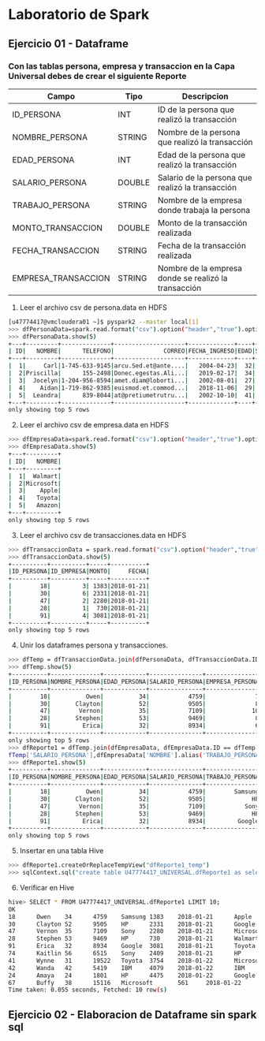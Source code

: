 # Laboratorio de Spark
## Ejercicio 01 - Dataframe
### Con las tablas persona, empresa y transaccion en la Capa Universal debes de crear el siguiente Reporte
Campo | Tipo | Descripcion
------------ | ------------- | -------------
ID_PERSONA | INT | ID de la persona que realizó la transacción
NOMBRE_PERSONA | STRING | Nombre de la persona que realizó la transacción
EDAD_PERSONA | INT | Edad de la persona que realizó la transacción
SALARIO_PERSONA | DOUBLE | Salario de la persona que realizó la transacción
TRABAJO_PERSONA | STRING | Nombre de la empresa donde trabaja la persona
MONTO_TRANSACCION | DOUBLE | Monto de la transacción realizada
FECHA_TRANSACCION | STRING | Fecha de la transacción realizada
EMPRESA_TRANSACCION | STRING | Nombre de la empresa donde se realizó la transacción
1. Leer el archivo csv de persona.data en HDFS
```bash
[u47774417@vmcloudera01 ~]$ pyspark2 --master local[1]
>>> dfPersonaData=spark.read.format("csv").option("header","true").option("delimiter","|").load("hdfs:///user/u47774417/ejercicio2/database/u47774417_landing_tmp/persona/persona.data")
>>> dfPersonaData.show(5)
+---+---------+--------------+--------------------+-------------+----+-------+----------+
| ID|   NOMBRE|      TELEFONO|              CORREO|FECHA_INGRESO|EDAD|SALARIO|ID_EMPRESA|
+---+---------+--------------+--------------------+-------------+----+-------+----------+
|  1|     Carl|1-745-633-9145|arcu.Sed.et@ante....|   2004-04-23|  32|  20095|         5|
|  2|Priscilla|      155-2498|Donec.egestas.Ali...|   2019-02-17|  34|   9298|         2|
|  3|  Jocelyn|1-204-956-8594|amet.diam@loborti...|   2002-08-01|  27|  10853|         3|
|  4|    Aidan|1-719-862-9385|euismod.et.commod...|   2018-11-06|  29|   3387|        10|
|  5|  Leandra|      839-8044|at@pretiumetrutru...|   2002-10-10|  41|  22102|         1|
+---+---------+--------------+--------------------+-------------+----+-------+----------+
only showing top 5 rows
```
2. Leer el archivo csv de empresa.data en HDFS
```bash
>>> dfEmpresaData=spark.read.format("csv").option("header","true").option("delimiter","|").load("hdfs:///user/u47774417/ejercicio2/database/u47774417_landing_tmp/empresa/empresa.data")
>>> dfEmpresaData.show(5)
+---+---------+
| ID|   NOMBRE|
+---+---------+
|  1|  Walmart|
|  2|Microsoft|
|  3|    Apple|
|  4|   Toyota|
|  5|   Amazon|
+---+---------+
only showing top 5 rows
```
3. Leer el archivo csv de transacciones.data en HDFS
```bash
>>> dfTransaccionData = spark.read.format("csv").option("header","true").option("delimiter","|").load("hdfs:///user/u47774417/ejercicio2/database/u47774417_landing_tmp/transaccion/transacciones.data")
>>> dfTransaccionData.show(5)
+----------+----------+-----+----------+
|ID_PERSONA|ID_EMPRESA|MONTO|     FECHA|
+----------+----------+-----+----------+
|        18|         3| 1383|2018-01-21|
|        30|         6| 2331|2018-01-21|
|        47|         2| 2280|2018-01-21|
|        28|         1|  730|2018-01-21|
|        91|         4| 3081|2018-01-21|
+----------+----------+-----+----------+
only showing top 5 rows
```
4. Unir los dataframes persona y transacciones.
```bash
>>> dfTemp = dfTransaccionData.join(dfPersonaData, dfTransaccionData.ID_PERSONA == dfPersonaData.ID).join(dfEmpresaData, dfEmpresaData.ID == dfTransaccionData.ID_EMPRESA).select(dfTransaccionData['ID_PERSONA'], dfPersonaData['NOMBRE'].alias('NOMBRE_PERSONA'), dfPersonaData['EDAD'].alias('EDAD_PERSONA'), dfPersonaData['SALARIO'].alias('SALARIO_PERSONA'), dfPersonaData['ID_EMPRESA'].alias('EMPRESA_PERSONA'), dfTransaccionData['MONTO'].alias('MONTO_TRANSACCION'), dfTransaccionData['FECHA'].alias('FECHA_TRANSACCION'),dfEmpresaData['NOMBRE'].alias('EMPRESA_TRANSACCION'))
>>> dfTemp.show(5)
+----------+--------------+------------+---------------+---------------+-----------------+-----------------+-------------------+
|ID_PERSONA|NOMBRE_PERSONA|EDAD_PERSONA|SALARIO_PERSONA|EMPRESA_PERSONA|MONTO_TRANSACCION|FECHA_TRANSACCION|EMPRESA_TRANSACCION|
+----------+--------------+------------+---------------+---------------+-----------------+-----------------+-------------------+
|        18|          Owen|          34|           4759|              7|             1383|       2018-01-21|              Apple|
|        30|       Clayton|          52|           9505|              8|             2331|       2018-01-21|             Google|
|        47|        Vernon|          35|           7109|             10|             2280|       2018-01-21|          Microsoft|
|        28|       Stephen|          53|           9469|              8|              730|       2018-01-21|            Walmart|
|        91|         Erica|          32|           8934|              6|             3081|       2018-01-21|             Toyota|
+----------+--------------+------------+---------------+---------------+-----------------+-----------------+-------------------+
only showing top 5 rows
>>> dfReporte1 = dfTemp.join(dfEmpresaData, dfEmpresaData.ID == dfTemp.EMPRESA_PERSONA).select(dfTemp['ID_PERSONA'],dfTemp['NOMBRE_PERSONA'],dfTemp['EDAD_PERSONA'],d
fTemp['SALARIO_PERSONA'],dfEmpresaData['NOMBRE'].alias('TRABAJO_PERSONA'),dfTemp['MONTO_TRANSACCION'],dfTemp['FECHA_TRANSACCION'],dfTemp['EMPRESA_TRANSACCION'])
>>> dfReporte1.show(5)
+----------+--------------+------------+---------------+---------------+-----------------+-----------------+-------------------+
|ID_PERSONA|NOMBRE_PERSONA|EDAD_PERSONA|SALARIO_PERSONA|TRABAJO_PERSONA|MONTO_TRANSACCION|FECHA_TRANSACCION|EMPRESA_TRANSACCION|
+----------+--------------+------------+---------------+---------------+-----------------+-----------------+-------------------+
|        18|          Owen|          34|           4759|        Samsung|             1383|       2018-01-21|              Apple|
|        30|       Clayton|          52|           9505|             HP|             2331|       2018-01-21|             Google|
|        47|        Vernon|          35|           7109|           Sony|             2280|       2018-01-21|          Microsoft|
|        28|       Stephen|          53|           9469|             HP|              730|       2018-01-21|            Walmart|
|        91|         Erica|          32|           8934|         Google|             3081|       2018-01-21|             Toyota|
+----------+--------------+------------+---------------+---------------+-----------------+-----------------+-------------------+
only showing top 5 rows
```
5. Insertar en una tabla Hive
```bash
>>> dfReporte1.createOrReplaceTempView("dfReporte1_temp")
>>> sqlContext.sql("create table U47774417_UNIVERSAL.dfReporte1 as select * from dfReporte1_temp")
```
6. Verificar en Hive
```bash
hive> SELECT * FROM U47774417_UNIVERSAL.dfReporte1 LIMIT 10;
OK
18      Owen    34      4759    Samsung 1383    2018-01-21      Apple
30      Clayton 52      9505    HP      2331    2018-01-21      Google
47      Vernon  35      7109    Sony    2280    2018-01-21      Microsoft
28      Stephen 53      9469    HP      730     2018-01-21      Walmart
91      Erica   32      8934    Google  3081    2018-01-21      Toyota
74      Kaitlin 56      6515    Sony    2409    2018-01-21      HP
41      Wynne   31      19522   Toyota  3754    2018-01-22      Microsoft
42      Wanda   42      5419    IBM     4079    2018-01-22      IBM
24      Amaya   24      1801    HP      4475    2018-01-22      Google
67      Buffy   38      15116   Microsoft       561     2018-01-22      IBM
Time taken: 0.055 seconds, Fetched: 10 row(s)
```
## Ejercicio 02 - Elaboracion de Dataframe sin spark sql